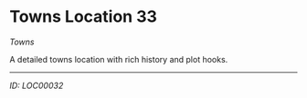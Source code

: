 # Towns Location 33

*Towns*

A detailed towns location with rich history and plot hooks.

---
*ID: LOC00032*